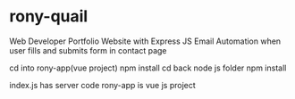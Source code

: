 # rony-quail
Web Developer Portfolio Website with Express JS Email Automation when user fills and submits form in contact page



cd into rony-app(vue project) npm install
cd back node js folder npm install

index.js has server code
rony-app is vue js project


